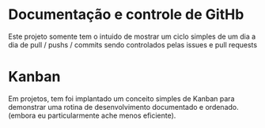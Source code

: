 # Documentação e controle de GitHb
Este projeto somente tem o intuido de mostrar um ciclo simples de um dia a dia de pull / pushs / commits sendo controlados pelas issues e pull requests

# Kanban
Em projetos, tem foi implantado um conceito simples de Kanban para demonstrar uma rotina de desenvolvimento documentado e ordenado. (embora eu particularmente ache menos eficiente).
